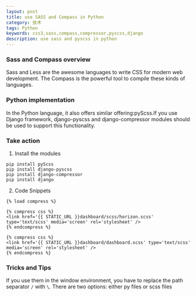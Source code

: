 ```yaml
---
layout: post
title: use SASS and Compass in Python
category: 技术
tags: Python
keywords: css3,sass,compass,compressor,pyscss,django
description: use sass and pyscss in python
---
```


### Sass and Compass overview

Sass and Less are the awesome languages to write CSS for modern web development. The Compass is the powerful tool to compile these kinds of languages. 

### Python implementation

In the Python language, it also offers similar offering:pyScss.If you use Django framework, django-pyscss and django-compressor modules should be used to support this functionality.

### Take action

1. Install the modules


```
pip install pyScss
pip install django-pyscss
pip install django-compressor
pip install django
```

2. Code Snippets

```
{% load compress %}

{% compress css %}
<link href='{{ STATIC_URL }}dashboard/scss/horizon.scss' type='text/scss' media='screen' rel='stylesheet' />
{% endcompress %}

{% compress css %}
<link href='{{ STATIC_URL }}dashboard/dashboard.scss' type='text/scss' media='screen' rel='stylesheet' />
{% endcompress %}
```

### Tricks and Tips

If you use them in the window environment, you have to replace the path separator `/` with `\`. There are two options: either py files or scss files 

